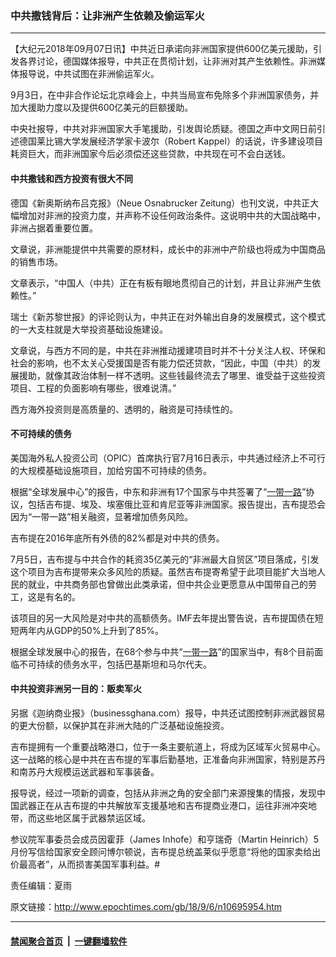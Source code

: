 ### 中共撒钱背后：让非洲产生依赖及偷运军火
------------------------

<p>【大纪元2018年09月07日讯】中共近日承诺向非洲国家提供600亿美元援助，引发各界讨论，德国媒体报导，中共正在贯彻计划，让非洲对其产生依赖性。非洲媒体报导说，中共试图在非洲偷运军火。</p>
<p>9月3日，在中非合作论坛北京峰会上，中共当局宣布免除多个非洲国家债务，并加大援助力度以及提供600亿美元的巨额援助。</p>
<p>中央社报导，中共对非洲国家大手笔援助，引发舆论质疑。德国之声中文网日前引述德国莱比锡大学发展经济学家卡波尔（Robert Kappel）的话说，许多建设项目耗资巨大，而非洲国家今后必须偿还这些贷款，中共现在可不会白送钱。</p>
<h4>中共撒钱和西方投资有很大不同</h4>
<p>德国《新奥斯纳布吕克报》（Neue Osnabrucker Zeitung）也刊文说，中共正大幅增加对非洲的投资力度，并声称不设任何政治条件。这说明中共的大国战略中，非洲占据着重要位置。</p>
<p>文章说，非洲能提供中共需要的原材料，成长中的非洲中产阶级也将成为中国商品的销售市场。</p>
<p>文章表示，“中国人（中共）正在有板有眼地贯彻自己的计划，并且让非洲产生依赖性。”</p>
<p>瑞士《新苏黎世报》的评论则认为，中共正在对外输出自身的发展模式，这个模式的一大支柱就是大举投资基础设施建设。</p>
<p>文章说，与西方不同的是，中共在非洲推动援建项目时并不十分关注人权、环保和社会的影响，也不太关心受援国是否有能力偿还贷款，“因此，中国（中共）的发展援助，就像其政治体制一样不透明。这些钱最终流去了哪里、谁受益于这些投资项目、工程的负面影响有哪些，很难说清。”</p>
<p>西方海外投资则是高质量的、透明的，融资是可持续性的。</p>
<h4>不可持续的债务</h4>
<p>美国海外私人投资公司（OPIC）首席执行官7月16日表示，中共通过经济上不可行的大规模基础设施项目，加给穷国不可持续的债务。</p>
<p>根据“全球发展中心”的报告，中东和非洲有17个国家与中共签署了“<a href="http://www.epochtimes.com/gb/tag/%E4%B8%80%E5%B8%A6%E4%B8%80%E8%B7%AF.html">一带一路</a>”协议，包括吉布提、埃及、埃塞俄比亚和肯尼亚等非洲国家。报告提出，吉布提恐会因为“一带一路”相关融资，显著增加债务风险。</p>
<p>吉布提在2016年底所有外债的82%都是对中共的债务。</p>
<p>7月5日，吉布提与中共合作的耗资35亿美元的“非洲最大自贸区”项目落成，引发这个项目为吉布提带来众多风险的质疑。虽然吉布提寄希望于此项目能扩大当地人民的就业，中共商务部也曾做出此类承诺，但中共企业更愿意从中国带自己的劳工，这是有名的。</p>
<p>该项目的另一大风险是对中共的高额债务。IMF去年提出警告说，吉布提国债在短短两年内从GDP的50%上升到了85%。</p>
<p>根据全球发展中心的报告，在68个参与中共“<a href="http://www.epochtimes.com/gb/tag/%E4%B8%80%E5%B8%A6%E4%B8%80%E8%B7%AF.html">一带一路</a>”的国家当中，有8个目前面临不可持续的债务水平，包括巴基斯坦和马尔代夫。</p>
<h4>中共投资非洲另一目的：贩卖军火</h4>
<p>另据《迦纳商业报》（businessghana.com）报导，中共还试图控制非洲武器贸易的更大份额，以保护其在非洲大陆的广泛基础设施投资。</p>
<p>吉布提拥有一个重要战略港口，位于一条主要航道上，将成为区域军火贸易中心。这一战略的核心是中共在吉布提的军事后勤基地，正准备向非洲国家，特别是苏丹和南苏丹大规模运送武器和军事装备。</p>
<p>报导说，经过一项新的调查，包括从非洲之角的安全部门来源搜集的情报，发现中国武器正在从吉布提的中共解放军支援基地和吉布提商业港口，运往非洲冲突地带，而这些地区属于武器禁运区域。</p>
<p>参议院军事委员会成员因霍菲（James Inhofe）和亨瑞奇（Martin Heinrich）5月份写信给国家安全顾问博尔顿说，吉布提总统盖莱似乎愿意“将他的国家卖给出价最高者”，从而损害美国军事利益。#</p>
<p>责任编辑：夏雨</p>

原文链接：http://www.epochtimes.com/gb/18/9/6/n10695954.htm


------------------------
#### [禁闻聚合首页](https://github.com/gfw-breaker/banned-news/blob/master/README.md) &nbsp;|&nbsp;  [一键翻墙软件](https://github.com/gfw-breaker/nogfw/blob/master/README.md)